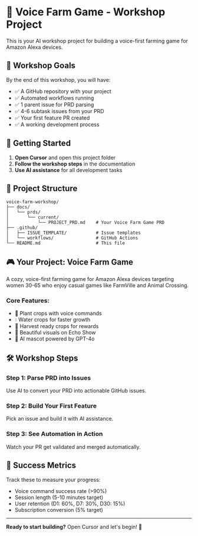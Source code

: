 # 🌾 Voice Farm Game - Workshop Project

This is your AI workshop project for building a voice-first farming game for Amazon Alexa devices.

## 🎯 Workshop Goals

By the end of this workshop, you will have:
- ✅ A GitHub repository with your project
- ✅ Automated workflows running
- ✅ 1 parent issue for PRD parsing
- ✅ 4-6 subtask issues from your PRD
- ✅ Your first feature PR created
- ✅ A working development process

## 🚀 Getting Started

1. **Open Cursor** and open this project folder
2. **Follow the workshop steps** in the documentation
3. **Use AI assistance** for all development tasks

## 📁 Project Structure

```
voice-farm-workshop/
├── docs/
│   └── prds/
│       └── current/
│           └── PROJECT_PRD.md    # Your Voice Farm Game PRD
├── .github/
│   ├── ISSUE_TEMPLATE/           # Issue templates
│   └── workflows/                # GitHub Actions
└── README.md                     # This file
```

## 🎮 Your Project: Voice Farm Game

A cozy, voice-first farming game for Amazon Alexa devices targeting women 30-65 who enjoy casual games like FarmVille and Animal Crossing.

### Core Features:
- 🌱 Plant crops with voice commands
- 💧 Water crops for faster growth
- 🌾 Harvest ready crops for rewards
- 🎨 Beautiful visuals on Echo Show
- 🤖 AI mascot powered by GPT-4o

## 🛠️ Workshop Steps

### Step 1: Parse PRD into Issues
Use AI to convert your PRD into actionable GitHub issues.

### Step 2: Build Your First Feature
Pick an issue and build it with AI assistance.

### Step 3: See Automation in Action
Watch your PR get validated and merged automatically.

## 🎯 Success Metrics

Track these to measure your progress:
- Voice command success rate (>90%)
- Session length (5-10 minutes target)
- User retention (D1: 60%, D7: 30%, D30: 15%)
- Subscription conversion (5% target)

---

**Ready to start building?** Open Cursor and let's begin! 🚀 